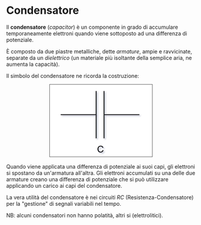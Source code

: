 # Condensatore

Il **condensatore** (_capacitor_) è un componente in grado di accumulare temporaneamente elettroni quando viene sottoposto ad una differenza di potenziale.

È composto da due piastre metalliche, dette _armature_, ampie e ravvicinate, separate da un _dielettrico_ (un materiale più isoltante della semplice aria, ne aumenta la capacità).

Il simbolo del condensatore ne ricorda la costruzione:

<div style="text-align: center"><img src="../image/capacitor.png" alt="Led in serie"></div>

Quando viene applicata una differenza di potenziale ai suoi capi, gli elettroni si spostano da un'armatura all'altra.
Gli elettroni accumulati su una delle due armature creano una differenza di potenziale che si può utilizzare applicando un carico ai capi del condensatore.

La vera utilità del condensatore è nei circuiti _RC_ (Resistenza-Condensatore) per la "gestione" di segnali variabili nel tempo.

NB: alcuni condensatori non hanno polatità, altri si (elettrolitici).
